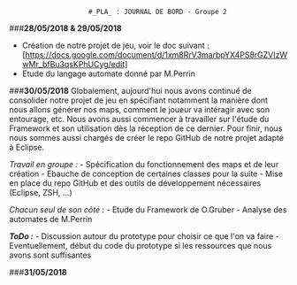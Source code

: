 						#_PLA_ : JOURNAL DE BORD - Groupe 2

###**28/05/2018 & 29/05/2018**
- Création de notre projet de jeu, voir le doc suivant : [https://docs.google.com/document/d/1xm8RrV3marbpYX4PS8rGZVIzWwMr_bfBu3qsKPhUCyg/edit]
- Etude du langage automate donné par M.Perrin

###**30/05/2018**
Globalement, aujourd'hui nous avons continué de consolider notre projet de jeu en spécifiant notamment la manière dont nous allons générer nos maps, comment le joueur va intéragir avec son entourage, etc. Nous avons aussi commencer à travailler sur l'étude du Framework et son utilisation dès la réception de ce dernier. Pour finir, nous nous sommes aussi chargés de créer le repo GitHub de notre projet adapté à Eclipse.

*Travail en groupe :*
	- Spécification du fonctionnement des maps et de leur création 
	- Ebauche de conception de certaines classes pour la suite 
	- Mise en place du repo GitHub et des outils de développement nécessaires (Eclipse, ZSH, ...)
	
*Chacun seul de son côté :* 
	- Etude du Framework de O.Gruber
	- Analyse des automates de M.Perrin


**_ToDo :_** 
	- Discussion autour du prototype pour choisir ce que l'on va faire
	- Eventuellement, début du code du prototype si les ressources que nous avons sont suffisantes

###**31/05/2018**
